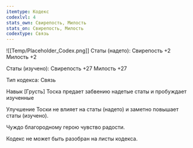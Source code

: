```yaml
---
itemtype: Кодекс
codexlvl: 4
stats_own: Свирепость, Милость
stats_on: Свирепость, Милость
codextype: Связь
---
```

![[Temp/Placeholder_Codex.png]]
Статы (надето):
Свирепость +2
Милость +2

Статы (изучено):
Свирепость +27
Милость +27

Тип кодекса: Связь


Навык
[Грусть]
Тоска предает забвению надетые статы и пробуждает изученные

Улучшение Тоски не влияет на статы (надето) и заметно повышает статы (изучено).

Чуждо благородному герою чувство радости.

Кодекс не может быть разобран на листы кодекса.
